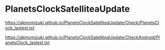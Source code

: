 # PlanetsClockSatelliteaUpdate

https://akinomizuki.github.io/PlanetsClockSatelliteaUpdate/Check/PlanetsClock_lastest.txt


https://akinomizuki.github.io/PlanetsClockSatelliteaUpdate/CheckAndroid/PlanetsClock_lastest.txt

